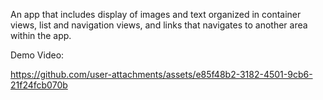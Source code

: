 An app that includes display of images and text organized in container views, list and navigation views, and links that navigates to another area within the app.

Demo Video:

https://github.com/user-attachments/assets/e85f48b2-3182-4501-9cb6-21f24fcb070b

